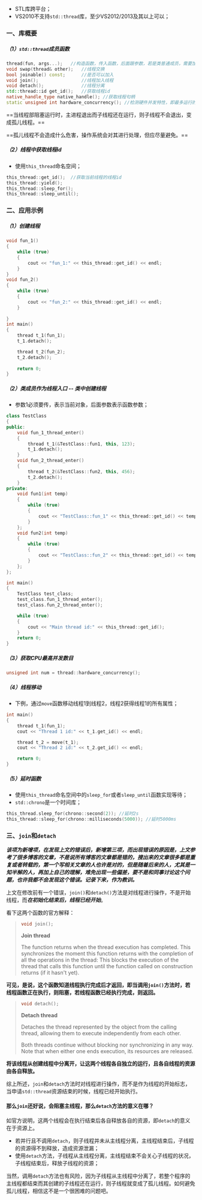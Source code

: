 - STL库跨平台；
- VS2010不支持`std::thread`库，至少VS2012/2013及其以上可以；

### 一、库概要

##### （1）`std::thread`成员函数

```c++
thread(fun, args...);	//构造函数，传入函数，后面跟参数，若是类普通成员，需要加this指针作为参数1
void swap(thread& other);	//线程交换
bool joinable() const;		//是否可以加入
void join();				//线程加入线程
void detach();				//线程分离
std::thread::id get_id();	//获取线程id
native_handle_type native_handle();	//获取线程句柄
static unsigned int hardware_concurrency();	//检测硬件并发特性，即最多运行的线程数目
```

==当线程部阻塞运行时，主进程退出而子线程还在运行，则子线程不会退出，变成孤儿线程。==

==孤儿线程不会造成什么危害，操作系统会对其进行处理，但应尽量避免。==

##### （2）线程中获取线程id

- 使用`this_thread`命名空间；

```c++
this_thread::get_id();	//获取当前线程的线程id
this_thread::yield();
this_thread::sleep_for();
this_thread::sleep_until();
```



### 二、应用示例

##### （1）创建线程

```c++
void fun_1()
{
	while (true)
	{
		cout << "fun_1:" << this_thread::get_id() << endl;
	}
}
void fun_2()
{
	while (true)
	{
		cout << "fun_2:" << this_thread::get_id() << endl;
	}
	
}
int main()
{
    thread t_1(fun_1);
	t_1.detach();

	thread t_2(fun_2);
	t_2.detach();
    
    return 0;
}
```

##### （2）类成员作为线程入口 -- 类中创建线程

- 参数1必须要传，表示当前对象，后面参数表示函数参数；

```c++
class TestClass
{
public:
	void fun_1_thread_enter()
	{
		thread t_1(&TestClass::fun1, this, 123);
		t_1.detach();
	}
	void fun_2_thread_enter()
	{
		thread t_2(&TestClass::fun2, this, 456);
		t_2.detach();
	}
private:
	void fun1(int temp)
	{ 
		while (true)
		{
			cout << "TestClass::fun_1" << this_thread::get_id() << temp << endl;
		}
	};
	void fun2(int temp)
	{
		while (true)
		{
			cout << "TestClass::fun_2" << this_thread::get_id() << temp << endl;
		}
	};
};

int main()
{
	TestClass test_class;
	test_class.fun_1_thread_enter();
	test_class.fun_2_thread_enter();

	while (true)
	{
		cout << "Main thread id:" << this_thread::get_id();
	}
	return 0;
}
```

##### （3）获取CPU最高并发数目

```c++
unsigned int num = thread::hardware_concurrency();
```

##### （4）线程移动

- 下例，通过`move`函数移动线程1到线程2，线程2获得线程1的所有属性；

```c++
int main()
{
	thread t_1(fun_1);
	cout << "Thread 1 id:" << t_1.get_id() << endl;

	thread t_2 = move(t_1);
	cout << "Thread 2 id:" << t_2.get_id() << endl;

	return 0;
}
```

##### （5）延时函数

- 使用`this_thread`命名空间中的`sleep_for`或者`sleep_until`函数实现等待；
- `std::chrono`是一个时间库；

```c++
this_thread.sleep_for(chrono::second(2)); //延时2s
this_thread::sleep_for(chrono::milliseconds(5000));	//延时5000ms
```

### 三、`join`和`detach`

***该项为新增项，在发现上文的错误后，新增第三项，而出现错误的原因是，上文参考了很多博客的文章，不是说所有博客的文章都是错的，搜出来的文章很多都是重复或者转载的，第一个写相关文章的人也许是对的，但是随着后来的人，尤其是一知半解的人，再加上自己的理解，难免出现一些偏差，要不是和同事讨论这个问题，也许我都不会发现这个错误。记录下来，作为教训。***

上文在修改前有一个错误，`join()`和`detach()`方法是对线程进行操作，不是开始线程，而***在初始化结束后，线程已经开始***。

看下这两个函数的官方解释：

> ```c++
> void join();
> ```
>
> **Join thread**
>
> The function returns when the thread execution has completed.
> This synchronizes the moment this function returns with the completion of all the operations in the thread: This blocks the execution of the thread that calls this function until the function called on construction returns (if it hasn't yet).

**可见，是说，这个函数知道线程执行完成后才返回，即当调用`join()`方法时，若线程函数正在执行，则阻塞，若线程函数已经执行完成，则返回。**

>```c++
>void detach();
>```
>
>**Detach thread**
>
>Detaches the thread represented by the object from the calling thread, allowing them to execute independently from each other.
>
>Both threads continue without blocking nor synchronizing in any way. Note that when either one ends execution, its resources are released.

**将该线程从创建线程中分离开，让这两个线程各自独立的运行，且各自线程的资源由各自释放。**

综上所述，`join`和`detach`方法时对线程进行操作，而不是作为线程的开始标志，当申请`std::thread`资源结束的时候，线程已经开始执行。

#### 那么`join`还好说，会阻塞主线程，那么`detach`方法的意义在哪？

如官方说明，这两个线程会在执行结束后各自释放各自的资源，即`detach`的意义在于资源上。

- 若并行且不调用`detach`，则子线程并未从主线程分离，主线程结束后，子线程的资源得不到释放，造成资源泄漏；
- 使用`detach`方法，子线程从主线程分离，主线程结束不会关心子线程的状况，子线程结束后，释放子线程的资源；

当然，调用`detach`方法也有风险，因为子线程从主线程中分离了，若整个程序的主线程都结束而其创建的子线程还在运行，则子线程就变成了孤儿线程。如何避免孤儿线程，相信这不是一个很困难的问题吧。